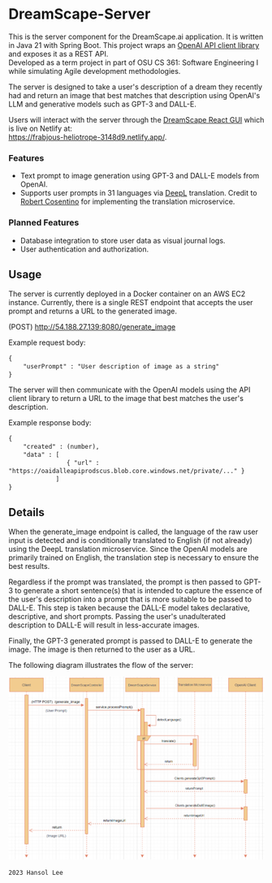 # DreamScape-Server

<p>
    This is the server component for the DreamScape.ai application. It is written in Java 21 with Spring Boot. 
    This project wraps an <a href="https://github.com/reactiveclown/openai-webflux-java">OpenAI API client library</a> and exposes it as a REST API.
<br>    
    Developed as a term project in part of OSU CS 361: Software Engineering I while simulating Agile development methodologies.
</p>

<p>
    The server is designed to take a user's description of a dream they recently had and return an image that best matches that description using OpenAI's LLM and generative models such as GPT-3 and DALL-E.
</p>
<p>
    Users will interact with the server through the <a href="https://github.com/hc-lee/DreamScape-Client">DreamScape React GUI</a> which is live on Netlify at: 
<br> 
<a href="https://frabjous-heliotrope-3148d9.netlify.app/">https://frabjous-heliotrope-3148d9.netlify.app/</a>.
</p>


### Features

* Text prompt to image generation using GPT-3 and DALL-E models from OpenAI.
* Supports user prompts in 31 languages via <a href="https://en.wikipedia.org/wiki/DeepL_Translator">DeepL</a> translation. Credit to <a href="https://github.com/rob-cosentino">Robert Cosentino</a> for implementing the translation microservice.

### Planned Features

* Database integration to store user data as visual journal logs.
* User authentication and authorization.

## Usage

<p>

The server is currently deployed in a Docker container on an AWS EC2 instance. Currently, there is a single REST endpoint that accepts the user prompt and returns a URL to the generated image.

(POST) http://54.188.27.139:8080/generate_image

Example request body:
</p>

```courseignore
{
    "userPrompt" : "User description of image as a string"
}
```

<p>
    The server will then communicate with the OpenAI models using the API client library to return a URL to the image that best matches the user's description.
</p>

Example response body:
```courseignore
{
    "created" : (number),
    "data" : [
                { "url" : "https://oaidalleapiprodscus.blob.core.windows.net/private/..." }
             ]
}
```

## Details

<p>
When the generate_image endpoint is called, the language of the raw user input is detected and is conditionally translated to English (if not already) using the DeepL translation microservice. 
Since the OpenAI models are primarily trained on English, the translation step is necessary to ensure the best results.
</p>

<p>
Regardless if the prompt was translated, the prompt is then passed to GPT-3 to generate a short sentence(s) that is intended to capture the essence of the user's description into a prompt that is more
suitable to be passed to DALL-E. This step is taken because the DALL-E model takes declarative, descriptive, and short prompts. Passing the user's unadulterated description to DALL-E will result in less-accurate images.
</p>

<p>
Finally, the GPT-3 generated prompt is passed to DALL-E to generate the image. The image is then returned to the user as a URL.
</p>

The following diagram illustrates the flow of the server:

![](https://github.com/hc-lee/DreamScape-Server/blob/main/uml.png)

    2023 Hansol Lee
    
